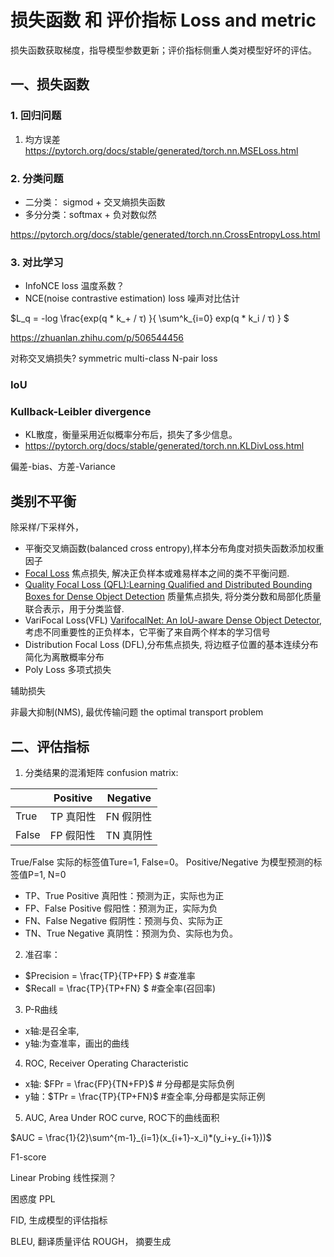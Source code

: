 # 损失函数 和 评价指标 Loss and metric

损失函数获取梯度，指导模型参数更新；评价指标侧重人类对模型好坏的评估。

## 一、损失函数
### 1. 回归问题
1. 均方误差
https://pytorch.org/docs/stable/generated/torch.nn.MSELoss.html

### 2. 分类问题
* 二分类： sigmod + 交叉熵损失函数 
* 多分分类：softmax + 负对数似然

https://pytorch.org/docs/stable/generated/torch.nn.CrossEntropyLoss.html

### 3. 对比学习
* InfoNCE loss 温度系数？
* NCE(noise contrastive estimation) loss 噪声对比估计

$L_q = -log \frac{exp(q * k_+ / τ) }{ \sum^k_{i=0} exp(q * k_i / τ)  } $

https://zhuanlan.zhihu.com/p/506544456

对称交叉熵损失? symmetric 
multi-class N-pair loss


### IoU

### Kullback-Leibler divergence 
* KL散度，衡量采用近似概率分布后，损失了多少信息。
* https://pytorch.org/docs/stable/generated/torch.nn.KLDivLoss.html


偏差-bias、方差-Variance

## 类别不平衡
除采样/下采样外，
* 平衡交叉熵函数(balanced cross entropy),样本分布角度对损失函数添加权重因子
* [Focal Loss](./Focal_Loss.md) 焦点损失, 解决正负样本或难易样本之间的类不平衡问题.
* [Quality Focal Loss (QFL):Learning Qualified and Distributed Bounding Boxes for Dense Object Detection](https://arxiv.org/abs/2006.04388) 质量焦点损失, 将分类分数和局部化质量联合表示，用于分类监督.
* VariFocal Loss(VFL) [VarifocalNet: An IoU-aware Dense Object Detector](https://arxiv.org/abs/2008.13367), 考虑不同重要性的正负样本，它平衡了来自两个样本的学习信号
* Distribution Focal Loss (DFL),分布焦点损失, 将边框子位置的基本连续分布简化为离散概率分布
* Poly Loss 多项式损失

辅助损失

非最大抑制(NMS), 最优传输问题 the optimal transport problem


## 二、评估指标

1. 分类结果的混淆矩阵 confusion matrix:

| |Positive|Negative
---|---|---
True | TP 真阳性| FN 假阴性
False| FP 假阳性 | TN 真阴性

True/False 实际的标签值Ture=1, False=0。
Positive/Negative 为模型预测的标签值P=1, N=0
* TP、True Positive   真阳性：预测为正，实际也为正
* FP、False Positive  假阳性：预测为正，实际为负
* FN、False Negative 假阴性：预测与负、实际为正
* TN、True Negative 真阴性：预测为负、实际也为负。

2. 准召率：
* $Precision = \frac{TP}{TP+FP} $ #查准率
* $Recall = \frac{TP}{TP+FN} $ #查全率(召回率)

3. P-R曲线
* x轴:是召全率, 
* y轴:为查准率，画出的曲线

4. ROC, Receiver Operating Characteristic 

* x轴: $FPr = \frac{FP}{TN+FP}$ # 分母都是实际负例
* y轴：$TPr = \frac{TP}{TP+FN}$ #查全率,分母都是实际正例

5. AUC, Area Under ROC curve, 
ROC下的曲线面积

$AUC = \frac{1}{2}\sum^{m-1}_{i=1}(x_{i+1}-x_i)*(y_i+y_{i+1}))$


F1-score

Linear Probing 线性探测？




困惑度 PPL

FID, 生成模型的评估指标

BLEU, 翻译质量评估
ROUGH， 摘要生成